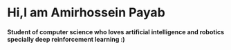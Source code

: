 <h1>     Hi,I am Amirhossein Payab   </h1>
<h4>      Student of computer science who loves artificial intelligence and robotics specially deep reinforcement learning :)  </h4> 




